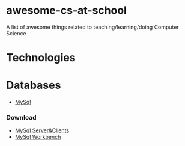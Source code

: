 # awesome-cs-at-school
A list of awesome things related to teaching/learning/doing Computer Science

# Technologies

# Databases
* [MySql](https://www.mysql.com/)
### Download
* [MySql Server&Clients](https://dev.mysql.com/downloads/mysql/)
* [MySql Workbench](https://dev.mysql.com/downloads/workbench/)
